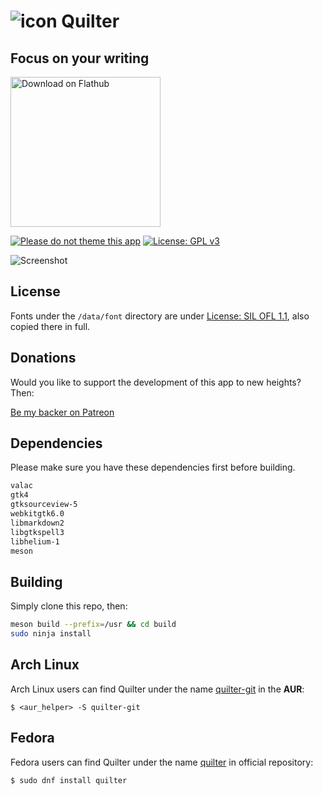 # ![icon](data/images/icon.png) Quilter

## Focus on your writing

<a href='https://flathub.org/apps/details/io.github.lainsce.Quilter'><img width='240' alt='Download on Flathub' src='https://flathub.org/assets/badges/flathub-badge-en.png'/></a>

[![Please do not theme this app](https://stopthemingmy.app/badge.svg)](https://stopthemingmy.app)
[![License: GPL v3](https://img.shields.io/badge/License-GPL%20v3-blue.svg)](http://www.gnu.org/licenses/gpl-3.0)

![Screenshot](data/images/shot.png)

## License

Fonts under the `/data/font` directory are under [License: SIL OFL 1.1](http://scripts.sil.org/OFL), also copied there in full.

## Donations

Would you like to support the development of this app to new heights? Then:

[Be my backer on Patreon](https://www.patreon.com/lainsce)

## Dependencies

Please make sure you have these dependencies first before building.

```bash
valac
gtk4
gtksourceview-5
webkitgtk6.0
libmarkdown2
libgtkspell3
libhelium-1
meson
```

## Building

Simply clone this repo, then:

```bash
meson build --prefix=/usr && cd build
sudo ninja install
```

## Arch Linux

Arch Linux users can find Quilter under the name [quilter-git](https://aur.archlinux.org/packages/quilter-git/) in the **AUR**:

`$ <aur_helper> -S quilter-git`

## Fedora

Fedora users can find Quilter under the name [quilter](https://src.fedoraproject.org/rpms/quilter) in official repository:

`$ sudo dnf install quilter`
